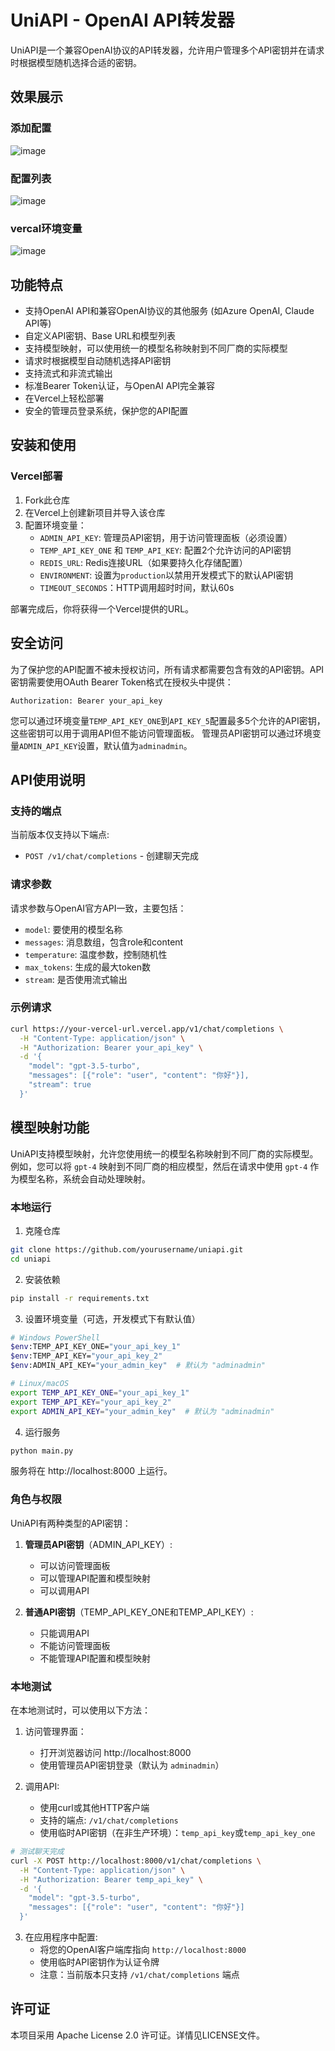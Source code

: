 # UniAPI - OpenAI API转发器

UniAPI是一个兼容OpenAI协议的API转发器，允许用户管理多个API密钥并在请求时根据模型随机选择合适的密钥。

## 效果展示
### 添加配置
![image](https://github.com/user-attachments/assets/297461f8-1d4a-40ab-9e36-ae7a1da3dae7)
### 配置列表
![image](https://github.com/user-attachments/assets/bb9d3bef-da29-467f-b722-2287aa570c08)
### vercal环境变量
![image](https://github.com/user-attachments/assets/6e9fc577-e8c2-4693-a677-614b7328b0ed)



## 功能特点

- 支持OpenAI API和兼容OpenAI协议的其他服务 (如Azure OpenAI, Claude API等)
- 自定义API密钥、Base URL和模型列表
- 支持模型映射，可以使用统一的模型名称映射到不同厂商的实际模型
- 请求时根据模型自动随机选择API密钥
- 支持流式和非流式输出
- 标准Bearer Token认证，与OpenAI API完全兼容
- 在Vercel上轻松部署
- 安全的管理员登录系统，保护您的API配置

## 安装和使用


### Vercel部署

1. Fork此仓库
2. 在Vercel上创建新项目并导入该仓库
3. 配置环境变量：
   - `ADMIN_API_KEY`: 管理员API密钥，用于访问管理面板（必须设置）
   - `TEMP_API_KEY_ONE` 和 `TEMP_API_KEY`: 配置2个允许访问的API密钥
   - `REDIS_URL`: Redis连接URL（如果要持久化存储配置）
   - `ENVIRONMENT`: 设置为`production`以禁用开发模式下的默认API密钥
   - `TIMEOUT_SECONDS`：HTTP调用超时时间，默认60s

部署完成后，你将获得一个Vercel提供的URL。

## 安全访问

为了保护您的API配置不被未授权访问，所有请求都需要包含有效的API密钥。API密钥需要使用OAuth Bearer Token格式在授权头中提供：

```
Authorization: Bearer your_api_key
```

您可以通过环境变量`TEMP_API_KEY_ONE`到`API_KEY_5`配置最多5个允许的API密钥，这些密钥可以用于调用API但不能访问管理面板。
管理员API密钥可以通过环境变量`ADMIN_API_KEY`设置，默认值为`adminadmin`。

## API使用说明

### 支持的端点

当前版本仅支持以下端点:
- `POST /v1/chat/completions` - 创建聊天完成

### 请求参数

请求参数与OpenAI官方API一致，主要包括：
- `model`: 要使用的模型名称
- `messages`: 消息数组，包含role和content
- `temperature`: 温度参数，控制随机性
- `max_tokens`: 生成的最大token数
- `stream`: 是否使用流式输出

### 示例请求

```bash
curl https://your-vercel-url.vercel.app/v1/chat/completions \
  -H "Content-Type: application/json" \
  -H "Authorization: Bearer your_api_key" \
  -d '{
    "model": "gpt-3.5-turbo",
    "messages": [{"role": "user", "content": "你好"}],
    "stream": true
  }'
```

## 模型映射功能

UniAPI支持模型映射，允许您使用统一的模型名称映射到不同厂商的实际模型。例如，您可以将 `gpt-4` 映射到不同厂商的相应模型，然后在请求中使用 `gpt-4` 作为模型名称，系统会自动处理映射。


### 本地运行

1. 克隆仓库
```bash
git clone https://github.com/yourusername/uniapi.git
cd uniapi
```

2. 安装依赖
```bash
pip install -r requirements.txt
```

3. 设置环境变量（可选，开发模式下有默认值）
```bash
# Windows PowerShell
$env:TEMP_API_KEY_ONE="your_api_key_1"
$env:TEMP_API_KEY="your_api_key_2"
$env:ADMIN_API_KEY="your_admin_key"  # 默认为 "adminadmin"

# Linux/macOS
export TEMP_API_KEY_ONE="your_api_key_1"
export TEMP_API_KEY="your_api_key_2"
export ADMIN_API_KEY="your_admin_key"  # 默认为 "adminadmin"
```

4. 运行服务
```bash
python main.py
```

服务将在 http://localhost:8000 上运行。

### 角色与权限

UniAPI有两种类型的API密钥：

1. **管理员API密钥**（ADMIN_API_KEY）:
   - 可以访问管理面板
   - 可以管理API配置和模型映射
   - 可以调用API

2. **普通API密钥**（TEMP_API_KEY_ONE和TEMP_API_KEY）:
   - 只能调用API
   - 不能访问管理面板
   - 不能管理API配置和模型映射

### 本地测试

在本地测试时，可以使用以下方法：

1. 访问管理界面：
   - 打开浏览器访问 http://localhost:8000
   - 使用管理员API密钥登录（默认为 `adminadmin`）

2. 调用API:
   - 使用curl或其他HTTP客户端
   - 支持的端点: `/v1/chat/completions`
   - 使用临时API密钥（在非生产环境）：`temp_api_key`或`temp_api_key_one`

```bash
# 测试聊天完成
curl -X POST http://localhost:8000/v1/chat/completions \
  -H "Content-Type: application/json" \
  -H "Authorization: Bearer temp_api_key" \
  -d '{
    "model": "gpt-3.5-turbo",
    "messages": [{"role": "user", "content": "你好"}]
  }'
```

3. 在应用程序中配置:
   - 将您的OpenAI客户端库指向 `http://localhost:8000`
   - 使用临时API密钥作为认证令牌
   - 注意：当前版本只支持 `/v1/chat/completions` 端点

## 许可证

本项目采用 Apache License 2.0 许可证。详情见LICENSE文件。
